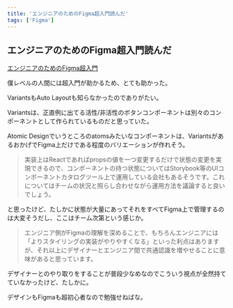 ```yaml
---
title: 'エンジニアのためのFigma超入門読んだ'
tags: ['Figma']
---
```


## エンジニアのためのFigma超入門読んだ

[エンジニアのためのFigma超入門](https://zenn.dev/poteboy/articles/e236b87250b26c)

僕レベルの人間には超入門が助かるため、とても助かった。

VariantsもAuto Layoutも知らなかったのでありがたい。

Variantsは、正直例に出てる活性/非活性のボタンコンポーネントは別々のコンポーネントとして作られているものだと思っていた。

Atomic Designでいうところのatomsみたいなコンポーネントは、VariantsがあるおかげでFigma上だけである程度のバリエーションが作れそう。

> 実装上はReactであればpropsの値を一つ変更するだけで状態の変更を実現できるので、コンポーネントの持つ状態についてはStorybook等のUIコンポーネントカタログツール上で運用している会社もあるそうです。これについてはチームの状況と照らし合わせながら運用方法を議論すると良いでしょう。

と思ったけど、たしかに状態が大量にあってそれをすべてFigma上で管理するのは大変そうだし、ここはチーム次第という感じか。

> エンジニア側がFigmaの理解を深めることで、もちろんエンジニアには「よりスタイリングの実装がやりやすくなる」といった利点はありますが、それ以上にデザイナーとエンジニア間で共通認識を増やせることに意味があると思っています。

デザイナーとのやり取りをすることが普段少なめなのでこういう視点が全然持てていなかったけど、たしかに。

デザインもFigmaも超初心者なので勉強せねばな。
